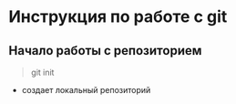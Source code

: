 # Инструкция по работе с git 

## Начало работы с репозиторием
>git init

* создает локальный репозиторий 